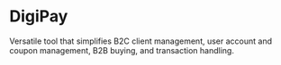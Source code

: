 # DigiPay
Versatile tool that simplifies B2C client management, user account and coupon management, B2B buying, and transaction handling.
